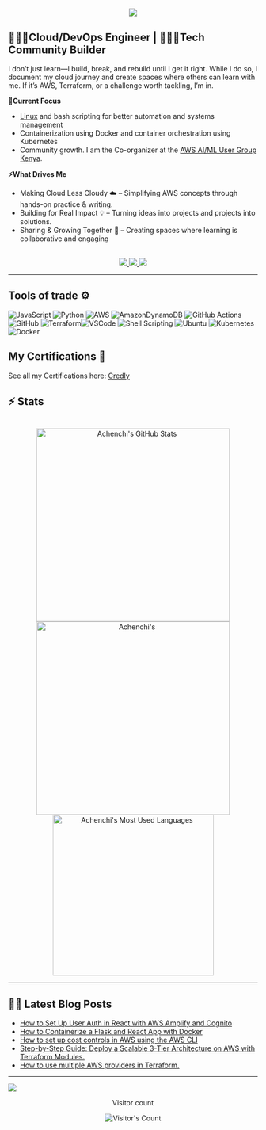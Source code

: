 

<h1 align="center">
    <img src="https://readme-typing-svg.herokuapp.com/?font=Knewave&size=48&center=true&vCenter=true&width=500&height=70&color=0f55bd&duration=4000&font-weight=900&lines=Hi+There!+👋;+I'm+Jully+Achenchi+😁!;" />
</h1>

## 👩🏽‍💻Cloud/DevOps Engineer | 👷🏽‍♀️Tech Community Builder
I don’t just learn—I build, break, and rebuild until I get it right. While I do so, I document my cloud journey and create spaces where others can learn with me. If it’s AWS, Terraform, or a challenge worth tackling, I’m in.

**🎯Current Focus**
- [Linux](https://linuxupskillchallenge.org) and bash scripting for better automation and systems management<br>
- Containerization using Docker and container orchestration using Kubernetes
- Community growth. I am the Co-organizer at the [AWS AI/ML User Group Kenya](https://www.linkedin.com/company/aws-ai-ml-kenya/?viewAsMember=true).

**⚡What Drives Me**
- Making Cloud Less Cloudy ☁️ – Simplifying AWS concepts through hands-on practice & writing.
- Building for Real Impact 💡 – Turning ideas into projects and projects into solutions.
- Sharing & Growing Together 🚀 – Creating spaces where learning is collaborative and engaging

 <br>

<div align="center">
  <a href="jullyachenchi8@gmail.com">
    <img src="https://img.shields.io/badge/Gmail-333333?style=for-the-badge&logo=gmail&logoColor=red" />
  </a>
  <a href="https://linkedin.com/in/jully-achenchi" target="_blank">
    <img src="https://img.shields.io/badge/LinkedIn-0077B5?style=for-the-badge&logo=linkedin&logoColor=white" target="_blank" />
  </a>
  <a href="https://medium.com/@jullyachenchi8" target="_blank">
    <img src="https://img.shields.io/badge/Medium-000000?style=for-the-badge&logo=medium&logoColor=white" target="_blank" />
  </a>
</div>

<hr>

## Tools of trade ⚙️ 
![JavaScript](https://img.shields.io/badge/javascript-%23323330.svg?style=plastic&logo=javascript&logoColor=%23F7DF1E) ![Python](https://img.shields.io/badge/python-3670A0?style=plastic&logo=python&logoColor=ffdd54) ![AWS](https://img.shields.io/badge/AWS-%23FF9900.svg?style=plastic&logo=amazon-aws&logoColor=white) ![AmazonDynamoDB](https://img.shields.io/badge/Amazon%20DynamoDB-4053D6?style=plastic&logo=Amazon%20DynamoDB&logoColor=white) ![GitHub Actions](https://img.shields.io/badge/github%20actions-%232671E5.svg?style=plastic&logo=githubactions&logoColor=white) ![GitHub](https://img.shields.io/badge/github-%23121011.svg?style=plastic&logo=github&logoColor=white) ![Terraform](https://img.shields.io/badge/terraform-%235835CC.svg?style=plastic&logo=terraform&logoColor=white)<img alt="VSCode" src="https://img.shields.io/badge/Visual_Studio-5C2D91?style=plastic&logo=visual%20studio%20code&logoColor=white"/>
  <img alt="Shell Scripting" src="https://img.shields.io/badge/Shell_script-%23121011.svg?style=plastic&logo=gnu-bash&logoColor=white"/>
  <img alt="Ubuntu" src="https://img.shields.io/badge/Ubuntu-E95420?style=plastic&logo=ubuntu&logoColor=white"/>
  <img alt="Kubernetes" src="https://img.shields.io/badge/Kubernetes-E95420?style=plastic&logo=Kubernetes&logoColor=white"/>
  <img alt="Docker" src="https://img.shields.io/badge/-Docker-46a2f1?style=plastic&logo=docker&logoColor=white"/>

##  **My Certifications 🏅**

See all my Certifications here: [Credly](https://www.credly.com/users/jully-achenchi)

## ⚡️ Stats
<br>

<div align=center>
  <img width=390 src="https://github-readme-stats.vercel.app/api?username=achenchi7&theme=transparent&count_private=true&show_icons=true&rank_icon=github&locale=en" alt="Achenchi's GitHub Stats" />
  <img width=390 src="https://github-readme-streak-stats.herokuapp.com/?user=achenchi7&theme=transparent&count_private=true&border_radius=10&locale=en" alt="Achenchi's" />
  <img width=325 src="https://github-readme-stats.vercel.app/api/top-langs?username=achenchi7&theme=transparent&layout=donut&hide=css&langs_count=8&border_radius=10&show_icons=true&locale=en" alt="Achenchi's Most Used Languages" />
</div>

<hr>

## ✍🏽 Latest Blog Posts
<!-- BLOG-POST-LIST:START -->
- [How to Set Up User Auth in React with AWS Amplify and Cognito](https://aws.plainenglish.io/how-to-set-up-user-auth-in-react-with-aws-amplify-and-cognito-73c3072971fc?source=rss-7a6e9f200238------2)
- [How to Containerize a Flask and React App with Docker](https://medium.com/@jullyachenchi8/how-to-containerize-a-flask-and-react-app-with-docker-1c4089922c9f?source=rss-7a6e9f200238------2)
- [How to set up cost controls in AWS using the AWS CLI](https://aws.plainenglish.io/how-to-set-up-cost-controls-in-aws-using-the-aws-cli-b8feeda3d921?source=rss-7a6e9f200238------2)
- [Step-by-Step Guide: Deploy a Scalable 3-Tier Architecture on AWS with Terraform Modules.](https://awstip.com/how-to-deploy-a-highly-available-3-tier-architecture-in-aws-using-terraform-8ac25fe3910b?source=rss-7a6e9f200238------2)
- [How to use multiple AWS providers in Terraform.](https://medium.com/@jullyachenchi8/how-to-use-multiple-aws-providers-in-terraform-f982a2f89160?source=rss-7a6e9f200238------2)
<!-- BLOG-POST-LIST:END -->

---
[![](https://visitcount.itsvg.in/api?id=achenchi7&icon=0&color=0)](https://visitcount.itsvg.in)

<div align="center"> 
  <p>Visitor count</p>
  <img src="https://profile-counter.glitch.me/achenchi7/count.svg" alt="Visitor's Count" />
</div>
<!-- Proudly created with GPRM ( https://gprm.itsvg.in ) -->



<!--
**achenchi7/achenchi7** is a ✨ _special_ ✨ repository because its `README.md` (this file) appears on your GitHub profile.

Here are some ideas to get you started:

- 🔭 I’m currently working on ...
- 🌱 I’m currently learning ...
- 👯 I’m looking to collaborate on ...
- 🤔 I’m looking for help with ...
- 💬 Ask me about ...
- 📫 How to reach me: ...
- 😄 Pronouns: ...
- ⚡ Fun fact: ...
-->
